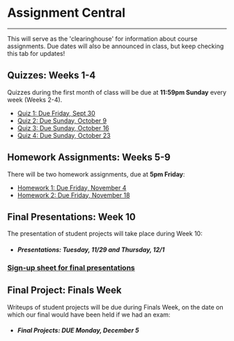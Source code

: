 # Assignment Central
---------------------

This will serve as the 'clearinghouse' for information about course assignments. Due dates will also be announced in class, but keep checking this tab for updates!

## __Quizzes: Weeks 1-4__

Quizzes during the first month of class will be due at __11:59pm Sunday__ every week (Weeks 2-4).

* [Quiz 1: Due Friday, Sept 30](https://docs.google.com/forms/d/e/1FAIpQLSfDJUqzpsVZgE39wmgAana2lP1snJGJsFwqOIsxY_dAutG4Ng/viewform?usp=sf_link)
* [Quiz 2: Due Sunday, October 9](https://docs.google.com/forms/d/e/1FAIpQLSeQEQsjhgNOaYXIqIBdnrEKvxldbiy3Tm9XzhnAlxrNY3YmXA/viewform?usp=sf_link)
* [Quiz 3: Due Sunday, October 16](https://docs.google.com/forms/d/e/1FAIpQLSdZYKes0G-vQ5CUyJB-xSaWHx-lxXF5RFDqAzMs-dRCSNolQA/viewform?usp=sf_link)
* [Quiz 4: Due Sunday, October 23](https://docs.google.com/forms/d/e/1FAIpQLSdJpRrciRwmxnPf_T-7Nfl5TngmGjf1gh51kIDZieTpLuij5w/viewform?usp=sf_link)


## __Homework Assignments: Weeks 5-9__

There will be two homework assignments, due at __5pm Friday__:
* [Homework 1: Due Friday, November 4](https://classroom.github.com/a/eA4fRNar)
* [Homework 2: Due Friday, November 18](https://classroom.github.com/a/EDgOTjba)


## __Final Presentations: Week 10__

The presentation of student projects will take place during Week 10:

* #### _Presentations: Tuesday, 11/29 and Thursday, 12/1_

### [Sign-up sheet for final presentations](https://docs.google.com/spreadsheets/d/1Lf5OtOdAk1HilWBZH1_Nz7vUcFuC668t7P5evbhBbzI/edit#gid=0) ###


## __Final Project: Finals Week__

Writeups of student projects will be due during Finals Week, on the date on which our final would have been held if we had an exam:

* #### _Final Projects: DUE Monday, December 5_
